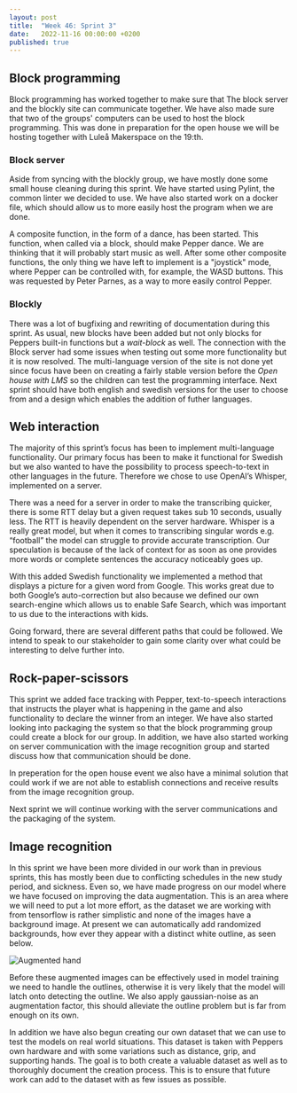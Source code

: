 ```yaml
---
layout: post
title:  "Week 46: Sprint 3"
date:   2022-11-16 00:00:00 +0200
published: true
---
```


## Block programming
Block programming has worked together to make sure that The block server and the blockly site can 
communicate together. We have also made sure that two of the groups' computers can be used to host
the block programming. This was done in preparation for the open house we will be hosting together
with Luleå Makerspace on the 19:th.

### Block server
Aside from syncing with the blockly group, we have mostly done some small house cleaning during this 
sprint. We have started using Pylint, the common linter we decided to use. We have also started work
on a docker file, which should allow us to more easily host the program when we are done. 

A composite function, in the form of a dance, has been started. This function, when called via a block,
should make Pepper dance. We are thinking that it will probably start music as well. After some other 
composite functions, the only thing we have left to implement is a "joystick" mode, where Pepper can be
controlled with, for example, the WASD buttons. This was requested by Peter Parnes, as a way to more 
easily control Pepper. 

### Blockly
There was a lot of bugfixing and rewriting of documentation during this sprint. As usual, new blocks have been added but not only blocks for Peppers built-in functions but a *wait-block* as well. The connection with the Block server had some issues when testing out some more functionality but it is now resolved. The multi-language version of the site is not done yet since focus have been on creating a fairly stable version before the *Open house with LMS* so the children can test the programming interface. Next sprint should have both english and swedish versions for the user to choose from and a design which enables the addition of futher languages.

## Web interaction

The majority of this sprint’s focus has been to implement multi-language functionality. Our primary focus has been to make it functional for Swedish but we also wanted to have the possibility to process speech-to-text in other languages in the future. Therefore we chose to use OpenAI’s Whisper, implemented on a server. 

There was a need for a server in order to make the transcribing quicker, there is some RTT delay but a given request takes sub 10 seconds, usually less. The RTT is heavily dependent on the server hardware. Whisper is a really great model, but when it comes to transcribing singular words e.g. “football” the model can struggle to provide accurate transcription. Our speculation is because of the lack of context for as soon as one provides more words or complete sentences the accuracy noticeably goes up.

With this added Swedish functionality we implemented a method that displays a picture for a given word from Google. This works great due to both Google’s auto-correction but also because we defined our own search-engine which allows us to enable Safe Search, which was important to us due to the interactions with kids.

Going forward, there are several different paths that could be followed. We intend to speak to our stakeholder to gain some clarity over what could be interesting to delve further into.

## Rock-paper-scissors

This sprint we added face tracking with Pepper, text-to-speech interactions that instructs the player 
what is happening in the game and also functionality to declare the winner from an integer. We have also 
started looking into packaging the system so that the block programming group could create a block for our
group. In addition, we have also started working on server communication with the image recognition group 
and started discuss how that communication should be done. 

In preperation for the open house event we also have a minimal solution that could work if we are not 
able to establish connections and receive results from the image recognition group.

Next sprint we will continue working with the server communications and the packaging of the system. 

## Image recognition
In this sprint we have been more divided in our work than in previous sprints, this has mostly been due to conflicting schedules in the new study period, and sickness. Even so, we have made progress on our model where we have focused on improving the data augmentation. This is an area where we will need to put a lot more effort, as the dataset we are working with from tensorflow is rather simplistic and none of the images have a background image. At present we can automatically add randomized backgrounds, how ever they appear with a distinct white outline, as seen below.

![Augmented hand](/blog-site/images/augmented-hand.png)

Before these augmented images can be effectively used in model training we need to handle the outlines, otherwise it is very likely that the model will latch onto detecting the outline. We also apply gaussian-noise as an augmentation factor, this should alleviate the outline problem but is far from enough on its own.

In addition we have also begun creating our own dataset that we can use to test the models on real world situations. This dataset is taken with Peppers own hardware and with some variations such as distance, grip, and supporting hands. The goal is to both create a valuable dataset as well as to thoroughly document the creation process. This is to ensure that future work can add to the dataset with as few issues as possible.